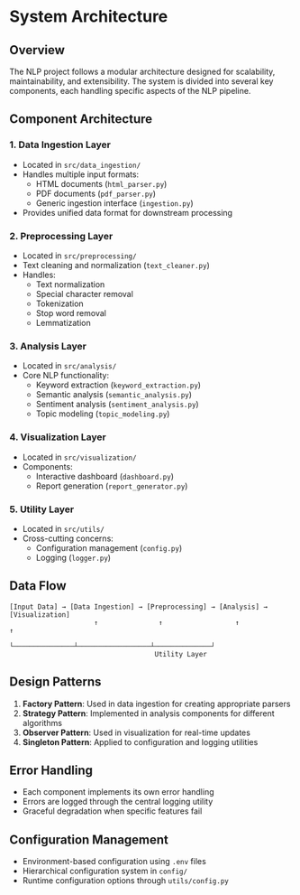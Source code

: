 # System Architecture

## Overview

The NLP project follows a modular architecture designed for scalability, maintainability, and extensibility. The system is divided into several key components, each handling specific aspects of the NLP pipeline.

## Component Architecture

### 1. Data Ingestion Layer
- Located in `src/data_ingestion/`
- Handles multiple input formats:
  - HTML documents (`html_parser.py`)
  - PDF documents (`pdf_parser.py`)
  - Generic ingestion interface (`ingestion.py`)
- Provides unified data format for downstream processing

### 2. Preprocessing Layer
- Located in `src/preprocessing/`
- Text cleaning and normalization (`text_cleaner.py`)
- Handles:
  - Text normalization
  - Special character removal
  - Tokenization
  - Stop word removal
  - Lemmatization

### 3. Analysis Layer
- Located in `src/analysis/`
- Core NLP functionality:
  - Keyword extraction (`keyword_extraction.py`)
  - Semantic analysis (`semantic_analysis.py`)
  - Sentiment analysis (`sentiment_analysis.py`)
  - Topic modeling (`topic_modeling.py`)

### 4. Visualization Layer
- Located in `src/visualization/`
- Components:
  - Interactive dashboard (`dashboard.py`)
  - Report generation (`report_generator.py`)

### 5. Utility Layer
- Located in `src/utils/`
- Cross-cutting concerns:
  - Configuration management (`config.py`)
  - Logging (`logger.py`)

## Data Flow

```
[Input Data] → [Data Ingestion] → [Preprocessing] → [Analysis] → [Visualization]
                     ↑               ↑                  ↑              ↑
                     └───────────────┴──────────────────┴──────────────┘
                                    Utility Layer
```

## Design Patterns

1. **Factory Pattern**: Used in data ingestion for creating appropriate parsers
2. **Strategy Pattern**: Implemented in analysis components for different algorithms
3. **Observer Pattern**: Used in visualization for real-time updates
4. **Singleton Pattern**: Applied to configuration and logging utilities

## Error Handling

- Each component implements its own error handling
- Errors are logged through the central logging utility
- Graceful degradation when specific features fail

## Configuration Management

- Environment-based configuration using `.env` files
- Hierarchical configuration system in `config/`
- Runtime configuration options through `utils/config.py`
